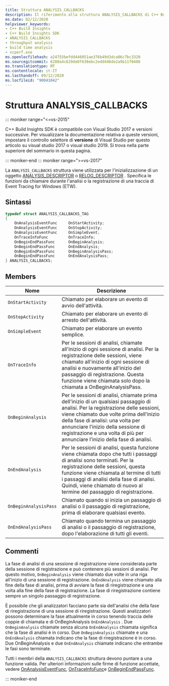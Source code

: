 ```yaml
---
title: Struttura ANALYSIS_CALLBACKS
description: Il riferimento alla struttura ANALYSIS_CALLBACKS di C++ Build Insights SDK.
ms.date: 02/12/2020
helpviewer_keywords:
- C++ Build Insights
- C++ Build Insights SDK
- ANALYSIS_CALLBACKS
- throughput analysis
- build time analysis
- vcperf.exe
ms.openlocfilehash: a24755befdd446051ae376b49d3dca06c7bc3320
ms.sourcegitcommit: 6280a4c629de0f638ebc2edd446de2a9b11f0406
ms.translationtype: MT
ms.contentlocale: it-IT
ms.lasthandoff: 09/12/2020
ms.locfileid: "90041042"
---
```

# <a name="analysis_callbacks-structure"></a>Struttura ANALYSIS_CALLBACKS

::: moniker range="<=vs-2015"

C++ Build Insights SDK è compatibile con Visual Studio 2017 e versioni successive. Per visualizzare la documentazione relativa a queste versioni, impostare il controllo selettore di **versione** di Visual Studio per questo articolo su visual studio 2017 o visual studio 2019. Si trova nella parte superiore del sommario in questa pagina.

::: moniker-end
::: moniker range=">=vs-2017"

La `ANALYSIS_CALLBACKS` struttura viene utilizzata per l'inizializzazione di un oggetto [ANALYSIS_DESCRIPTOR](analysis-descriptor-struct.md) o [RELOG_DESCRIPTOR](relog-descriptor-struct.md) . Specifica le funzioni da chiamare durante l'analisi o la registrazione di una traccia di Event Tracing for Windows (ETW).

## <a name="syntax"></a>Sintassi

```cpp
typedef struct ANALYSIS_CALLBACKS_TAG
{
    OnAnalysisEventFunc     OnStartActivity;
    OnAnalysisEventFunc     OnStopActivity;
    OnAnalysisEventFunc     OnSimpleEvent;
    OnTraceInfoFunc         OnTraceInfo;
    OnBeginEndPassFunc      OnBeginAnalysis;
    OnBeginEndPassFunc      OnEndAnalysis;
    OnBeginEndPassFunc      OnBeginAnalysisPass;
    OnBeginEndPassFunc      OnEndAnalysisPass;
} ANALYSIS_CALLBACKS;
```

## <a name="members"></a>Members

| Nome | Descrizione |
|--|--|
| `OnStartActivity` | Chiamato per elaborare un evento di avvio dell'attività. |
| `OnStopActivity` | Chiamato per elaborare un evento di arresto dell'attività. |
| `OnSimpleEvent` | Chiamato per elaborare un evento semplice. |
| `OnTraceInfo` | Per le sessioni di analisi, chiamate all'inizio di ogni sessione di analisi. Per la registrazione delle sessioni, viene chiamato all'inizio di ogni sessione di analisi e nuovamente all'inizio del passaggio di registrazione. Questa funzione viene chiamata solo dopo la chiamata a OnBeginAnalysisPass. |
| `OnBeginAnalysis` | Per le sessioni di analisi, chiamate prima dell'inizio di un qualsiasi passaggio di analisi. Per la registrazione delle sessioni, viene chiamato due volte prima dell'inizio della fase di analisi: una volta per annunciare l'inizio della sessione di registrazione e una volta di più per annunciare l'inizio della fase di analisi. |
| `OnEndAnalysis` | Per le sessioni di analisi, questa funzione viene chiamata dopo che tutti i passaggi di analisi sono terminati. Per la registrazione delle sessioni, questa funzione viene chiamata al termine di tutti i passaggi di analisi della fase di analisi. Quindi, viene chiamato di nuovo al termine del passaggio di registrazione. |
| `OnBeginAnalysisPass` | Chiamato quando si inizia un passaggio di analisi o il passaggio di registrazione, prima di elaborare qualsiasi evento. |
| `OnEndAnalysisPass` | Chiamato quando termina un passaggio di analisi o il passaggio di registrazione, dopo l'elaborazione di tutti gli eventi. |

## <a name="remarks"></a>Commenti

La fase di analisi di una sessione di registrazione viene considerata parte della sessione di registrazione e può contenere più sessioni di analisi. Per questo motivo, `OnBeginAnalysis` viene chiamato due volte in una riga all'inizio di una sessione di registrazione. `OnEndAnalysis` viene chiamato alla fine della fase di analisi, prima di avviare la fase di riregistrazione e una volta alla fine della fase di registrazione. La fase di riregistrazione contiene sempre un singolo passaggio di registrazione.

È possibile che gli analizzatori facciano parte sia dell'analisi che della fase di riregistrazione di una sessione di riregistrazione. Questi analizzatori possono determinare la fase attualmente in corso tenendo traccia delle coppie di chiamata e di OnBeginAnalysis `OnEndAnalysis` . Due `OnBeginAnalysis` chiamate senza alcuna `OnEndAnalysis` chiamata significa che la fase di analisi è in corso. Due `OnBeginAnalysis` chiamate e una `OnEndAnalysis` chiamata indicano che la fase di riregistrazione è in corso. Due OnBeginAnalysis e due `OnEndAnalysis` chiamate indicano che entrambe le fasi sono terminate.

Tutti i membri della `ANALYSIS_CALLBACKS` struttura devono puntare a una funzione valida. Per ulteriori informazioni sulle firme di funzione accettate, vedere [OnAnalysisEventFunc](on-analysis-event-func-typedef.md), [OnTraceInfoFunc](on-trace-info-func-typedef.md)e [OnBeginEndPassFunc](on-begin-end-pass-func-typedef.md).

::: moniker-end
